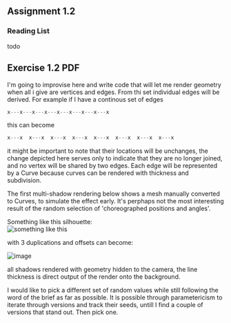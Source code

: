 ## Assignment 1.2

### Reading List 

todo

## Exercise 1.2 PDF

I'm going to improvise here and write code that will let me render geometry when all i give are vertices and edges. From thi set individual edges will be derived. For example if I have a continous set of edges
```python
x---x---x---x---x---x---x---x---x
```
this can become
```python
x---x  x---x  x---x  x---x  x---x  x---x  x---x  x---x
```
it might be important to note that their locations will be unchanges, the change depicted here serves only to indicate that they are no longer joined, and no vertex will be shared by two edges. Each edge will be represented by a Curve because curves can be rendered with thickness and subdivision.

The first multi-shadow rendering below shows a mesh manually converted to Curves, to simulate the effect early. It's perphaps not the most interesting result of the random selection of 'choreographed positions and angles'. 

Something like this silhouette:  
![something like this](https://cloud.githubusercontent.com/assets/619340/5722644/3bc3dde0-9b3e-11e4-8670-9dbc61d58823.png) 

with 3 duplications and offsets can become: 

![image](https://cloud.githubusercontent.com/assets/619340/5731085/081b9446-9b80-11e4-8a70-a5dae595a184.png)


all shadows rendered with geometry hidden to the camera, the line thickness is direct output of the render onto the background.

I would like to pick a different set of random values while still following the word of the brief as far as possible. It is possible through parametericism to iterate through versions and track their seeds, untill I find a couple of versions that stand out. Then pick one.


